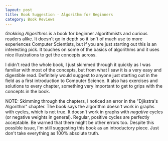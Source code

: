 ```yaml
---
layout: post
title: Book Suggestion - Algorithm for Beginners
category: Book Reviews
---
```


<i>Grokking Algorithms</i> is a book for beginner algorithmists and curious readers alike. It doesn't go in depth so it isn't of much use to more experiences Computer Scientists, but if you are just starting out this is an interesting pick. It touches on some of the basics of algorithms and it uses nice illustrations to get the concepts across.

I didn't read the whole book, I just skimmed through it quickly as I was familiar with most of the concepts, but from what I saw it is a very easy and digestible read. Definitely would suggest to anyone just starting out in the field as a first introduction to Computer Science. It also has exercises and solutions to every chapter, something very important to get to grips with the concepts in the book.

NOTE: Skimming through the chapters, I noticed an error in the "Djikstra's Algorithm" chapter. The book says the algorithm doesn't work in graphs with cycles, which is not true. It doesn't work in graphs with <i>negative</i> cycles (or negative weights in general). Regular, positive cycles are perfectly acceptable. Be warned that there might be other errors too. Despite this possible issue, I'm still suggesting this book as an introductory piece. Just don't take everything as 100% absolute truth.
